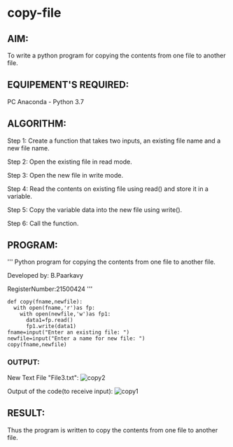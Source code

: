 # copy-file
## AIM:
To write a python program for copying the contents from one file to another file.
## EQUIPEMENT'S REQUIRED: 
PC
Anaconda - Python 3.7
## ALGORITHM:
Step 1:
Create a function that takes two inputs, an existing file name and a new file name.

Step 2:
Open the existing file in read mode.

Step 3:
Open the new file in write mode.

Step 4:
Read the contents on existing file using read() and store it in a variable.

Step 5:
Copy the variable data into the new file using write().

Step 6:
Call the function.

## PROGRAM:
'''
Python program for copying the contents from one file to another file.

Developed by: B.Paarkavy

RegisterNumber:21500424
'''

```
def copy(fname,newfile):
  with open(fname,'r')as fp:
    with open(newfile,'w')as fp1:
      data1=fp.read()
      fp1.write(data1)
fname=input("Enter an existing file: ")
newfile=input("Enter a name for new file: ")
copy(fname,newfile)
```

### OUTPUT:
New Text File "File3.txt":
![copy2](https://user-images.githubusercontent.com/93509383/153723177-207c3685-afd0-4ec4-a116-af5c5d8c51c2.jpeg)


Output of the code(to receive input):
![copy1](https://user-images.githubusercontent.com/93509383/153723179-f216209f-4f48-4b94-b874-53149fe7e282.jpeg)


## RESULT:
Thus the program is written to copy the contents from one file to another file.

